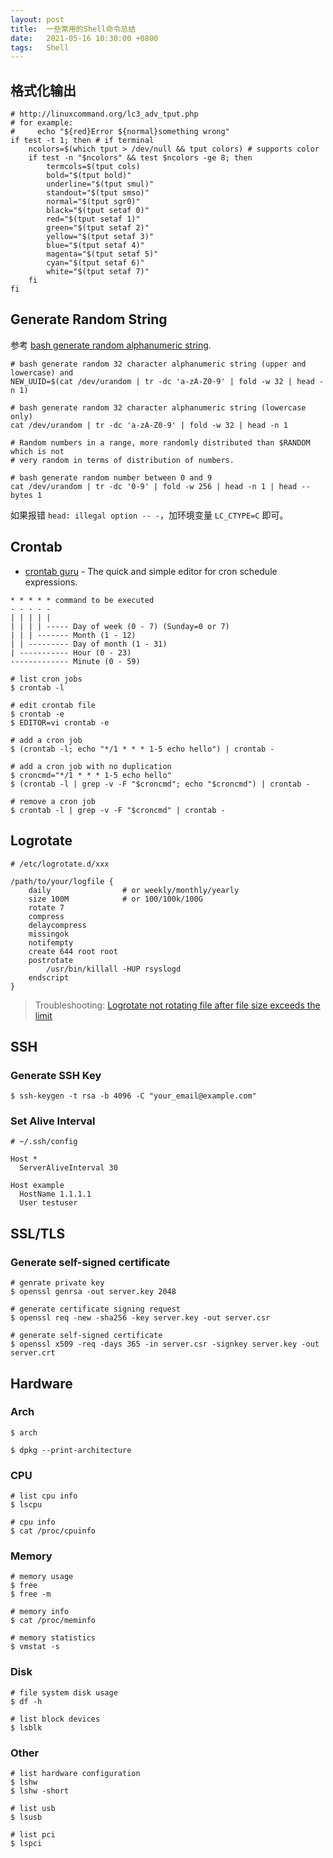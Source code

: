 ```yaml
---
layout: post
title:  一些常用的Shell命令总结
date:   2021-05-16 10:30:00 +0800
tags:   Shell
---
```


## 格式化输出

```shell
# http://linuxcommand.org/lc3_adv_tput.php
# for example:
#     echo "${red}Error ${normal}something wrong"
if test -t 1; then # if terminal
    ncolors=$(which tput > /dev/null && tput colors) # supports color
    if test -n "$ncolors" && test $ncolors -ge 8; then
        termcols=$(tput cols)
        bold="$(tput bold)"
        underline="$(tput smul)"
        standout="$(tput smso)"
        normal="$(tput sgr0)"
        black="$(tput setaf 0)"
        red="$(tput setaf 1)"
        green="$(tput setaf 2)"
        yellow="$(tput setaf 3)"
        blue="$(tput setaf 4)"
        magenta="$(tput setaf 5)"
        cyan="$(tput setaf 6)"
        white="$(tput setaf 7)"
    fi
fi
```

## Generate Random String

参考 [bash generate random alphanumeric string](https://gist.github.com/earthgecko/3089509).

```shell
# bash generate random 32 character alphanumeric string (upper and lowercase) and
NEW_UUID=$(cat /dev/urandom | tr -dc 'a-zA-Z0-9' | fold -w 32 | head -n 1)

# bash generate random 32 character alphanumeric string (lowercase only)
cat /dev/urandom | tr -dc 'a-zA-Z0-9' | fold -w 32 | head -n 1

# Random numbers in a range, more randomly distributed than $RANDOM which is not
# very random in terms of distribution of numbers.

# bash generate random number between 0 and 9
cat /dev/urandom | tr -dc '0-9' | fold -w 256 | head -n 1 | head --bytes 1
```

如果报错 `head: illegal option -- -`，加环境变量 `LC_CTYPE=C` 即可。

## Crontab

- [crontab guru](https://crontab.guru/) - The quick and simple editor for cron schedule expressions.

```
* * * * * command to be executed
- - - - -
| | | | |
| | | | ----- Day of week (0 - 7) (Sunday=0 or 7)
| | | ------- Month (1 - 12)
| | --------- Day of month (1 - 31)
| ----------- Hour (0 - 23)
------------- Minute (0 - 59)
```

```shell
# list cron jobs
$ crontab -l

# edit crontab file
$ crontab -e
$ EDITOR=vi crontab -e

# add a cron job
$ (crontab -l; echo "*/1 * * * 1-5 echo hello") | crontab -

# add a cron job with no duplication
$ croncmd="*/1 * * * 1-5 echo hello"
$ (crontab -l | grep -v -F "$croncmd"; echo "$croncmd") | crontab -

# remove a cron job
$ crontab -l | grep -v -F "$croncmd" | crontab -
```

## Logrotate

```
# /etc/logrotate.d/xxx

/path/to/your/logfile {
    daily                # or weekly/monthly/yearly
    size 100M            # or 100/100k/100G
    rotate 7
    compress
    delaycompress
    missingok
    notifempty
    create 644 root root
    postrotate
        /usr/bin/killall -HUP rsyslogd
    endscript
}
```

> Troubleshooting: [Logrotate not rotating file after file size exceeds the limit](https://serverfault.com/questions/480551/logrotate-not-rotating-file-after-file-size-exceeds-the-limit)

## SSH

### Generate SSH Key

```shell
$ ssh-keygen -t rsa -b 4096 -C "your_email@example.com"
```

### Set Alive Interval

```
# ~/.ssh/config

Host *
  ServerAliveInterval 30

Host example
  HostName 1.1.1.1
  User testuser
```

## SSL/TLS

### Generate self-signed certificate

```shell
# genrate private key
$ openssl genrsa -out server.key 2048

# generate certificate signing request
$ openssl req -new -sha256 -key server.key -out server.csr

# generate self-signed certificate
$ openssl x509 -req -days 365 -in server.csr -signkey server.key -out server.crt
```

## Hardware

### Arch

```shell
$ arch

$ dpkg --print-architecture
```

### CPU

```shell
# list cpu info
$ lscpu

# cpu info
$ cat /proc/cpuinfo
```

### Memory

```shell
# memory usage
$ free
$ free -m

# memory info
$ cat /proc/meminfo

# memory statistics
$ vmstat -s
```

### Disk

```shell
# file system disk usage
$ df -h

# list block devices
$ lsblk
```

### Other

```shell
# list hardware configuration
$ lshw
$ lshw -short

# list usb
$ lsusb

# list pci
$ lspci
```

